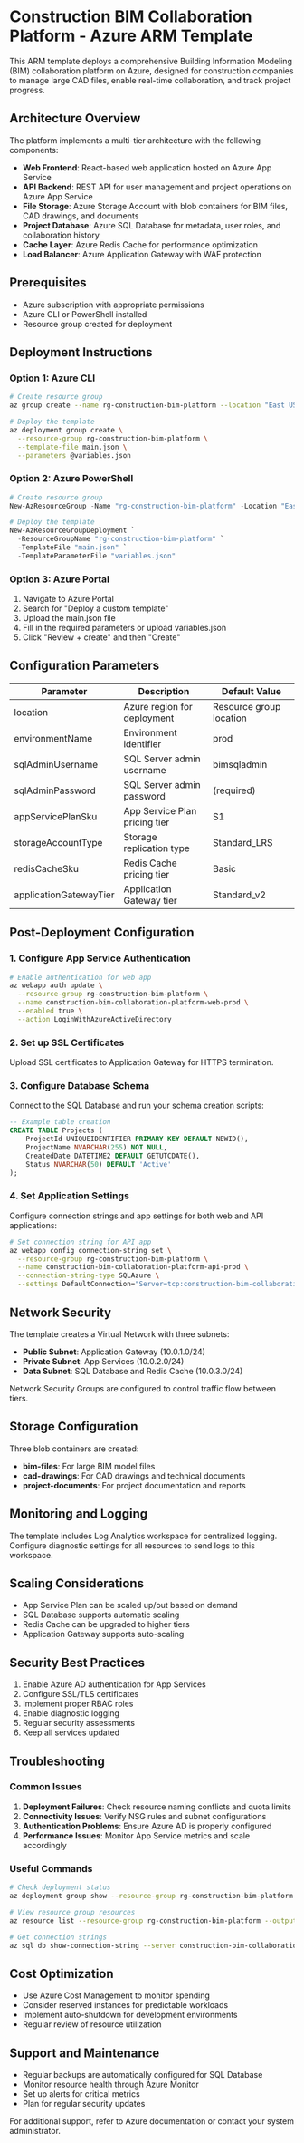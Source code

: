 # Construction BIM Collaboration Platform - Azure ARM Template

This ARM template deploys a comprehensive Building Information Modeling (BIM) collaboration platform on Azure, designed for construction companies to manage large CAD files, enable real-time collaboration, and track project progress.

## Architecture Overview

The platform implements a multi-tier architecture with the following components:

- **Web Frontend**: React-based web application hosted on Azure App Service
- **API Backend**: REST API for user management and project operations on Azure App Service
- **File Storage**: Azure Storage Account with blob containers for BIM files, CAD drawings, and documents
- **Project Database**: Azure SQL Database for metadata, user roles, and collaboration history
- **Cache Layer**: Azure Redis Cache for performance optimization
- **Load Balancer**: Azure Application Gateway with WAF protection

## Prerequisites

- Azure subscription with appropriate permissions
- Azure CLI or PowerShell installed
- Resource group created for deployment

## Deployment Instructions

### Option 1: Azure CLI

```bash
# Create resource group
az group create --name rg-construction-bim-platform --location "East US"

# Deploy the template
az deployment group create \
  --resource-group rg-construction-bim-platform \
  --template-file main.json \
  --parameters @variables.json
```

### Option 2: Azure PowerShell

```powershell
# Create resource group
New-AzResourceGroup -Name "rg-construction-bim-platform" -Location "East US"

# Deploy the template
New-AzResourceGroupDeployment `
  -ResourceGroupName "rg-construction-bim-platform" `
  -TemplateFile "main.json" `
  -TemplateParameterFile "variables.json"
```

### Option 3: Azure Portal

1. Navigate to Azure Portal
2. Search for "Deploy a custom template"
3. Upload the main.json file
4. Fill in the required parameters or upload variables.json
5. Click "Review + create" and then "Create"

## Configuration Parameters

| Parameter | Description | Default Value |
|-----------|-------------|---------------|
| location | Azure region for deployment | Resource group location |
| environmentName | Environment identifier | prod |
| sqlAdminUsername | SQL Server admin username | bimsqladmin |
| sqlAdminPassword | SQL Server admin password | (required) |
| appServicePlanSku | App Service Plan pricing tier | S1 |
| storageAccountType | Storage replication type | Standard_LRS |
| redisCacheSku | Redis Cache pricing tier | Basic |
| applicationGatewayTier | Application Gateway tier | Standard_v2 |

## Post-Deployment Configuration

### 1. Configure App Service Authentication

```bash
# Enable authentication for web app
az webapp auth update \
  --resource-group rg-construction-bim-platform \
  --name construction-bim-collaboration-platform-web-prod \
  --enabled true \
  --action LoginWithAzureActiveDirectory
```

### 2. Set up SSL Certificates

Upload SSL certificates to Application Gateway for HTTPS termination.

### 3. Configure Database Schema

Connect to the SQL Database and run your schema creation scripts:

```sql
-- Example table creation
CREATE TABLE Projects (
    ProjectId UNIQUEIDENTIFIER PRIMARY KEY DEFAULT NEWID(),
    ProjectName NVARCHAR(255) NOT NULL,
    CreatedDate DATETIME2 DEFAULT GETUTCDATE(),
    Status NVARCHAR(50) DEFAULT 'Active'
);
```

### 4. Set Application Settings

Configure connection strings and app settings for both web and API applications:

```bash
# Set connection string for API app
az webapp config connection-string set \
  --resource-group rg-construction-bim-platform \
  --name construction-bim-collaboration-platform-api-prod \
  --connection-string-type SQLAzure \
  --settings DefaultConnection="Server=tcp:construction-bim-collaboration-platform-sql-prod.database.windows.net,1433;Database=construction-bim-collaboration-platform-db-prod;User ID=bimsqladmin;Password=YourPassword;Encrypt=true;"
```

## Network Security

The template creates a Virtual Network with three subnets:
- **Public Subnet**: Application Gateway (10.0.1.0/24)
- **Private Subnet**: App Services (10.0.2.0/24)
- **Data Subnet**: SQL Database and Redis Cache (10.0.3.0/24)

Network Security Groups are configured to control traffic flow between tiers.

## Storage Configuration

Three blob containers are created:
- **bim-files**: For large BIM model files
- **cad-drawings**: For CAD drawings and technical documents
- **project-documents**: For project documentation and reports

## Monitoring and Logging

The template includes Log Analytics workspace for centralized logging. Configure diagnostic settings for all resources to send logs to this workspace.

## Scaling Considerations

- App Service Plan can be scaled up/out based on demand
- SQL Database supports automatic scaling
- Redis Cache can be upgraded to higher tiers
- Application Gateway supports auto-scaling

## Security Best Practices

1. Enable Azure AD authentication for App Services
2. Configure SSL/TLS certificates
3. Implement proper RBAC roles
4. Enable diagnostic logging
5. Regular security assessments
6. Keep all services updated

## Troubleshooting

### Common Issues

1. **Deployment Failures**: Check resource naming conflicts and quota limits
2. **Connectivity Issues**: Verify NSG rules and subnet configurations
3. **Authentication Problems**: Ensure Azure AD is properly configured
4. **Performance Issues**: Monitor App Service metrics and scale accordingly

### Useful Commands

```bash
# Check deployment status
az deployment group show --resource-group rg-construction-bim-platform --name main

# View resource group resources
az resource list --resource-group rg-construction-bim-platform --output table

# Get connection strings
az sql db show-connection-string --server construction-bim-collaboration-platform-sql-prod --name construction-bim-collaboration-platform-db-prod --client ado.net
```

## Cost Optimization

- Use Azure Cost Management to monitor spending
- Consider reserved instances for predictable workloads
- Implement auto-shutdown for development environments
- Regular review of resource utilization

## Support and Maintenance

- Regular backups are automatically configured for SQL Database
- Monitor resource health through Azure Monitor
- Set up alerts for critical metrics
- Plan for regular security updates

For additional support, refer to Azure documentation or contact your system administrator.